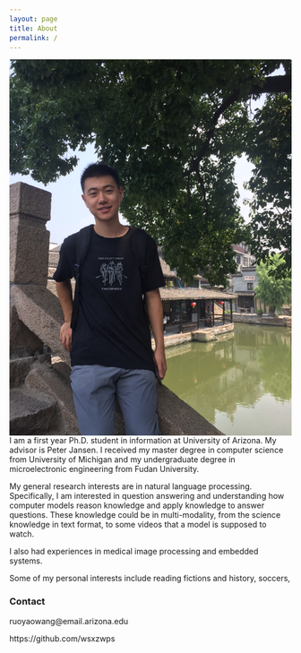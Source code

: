 ```yaml
---
layout: page
title: About
permalink: /
---
```

<img class="self-photo" style="float:right; padding-left:10px" src="images/IMG_0440.JPG">

I am a first year Ph.D. student in information at University of Arizona. My advisor is Peter Jansen. I received my master degree in computer science from University of Michigan and my undergraduate degree in microelectronic engineering from Fudan University.

My general research interests are in natural language processing. Specifically, I am interested in question answering and understanding how computer models reason knowledge and apply knowledge to answer questions. These knowledge could be in multi-modality, from the science knowledge in text format, to some videos that a model is supposed to watch.  

I also had experiences in medical image processing and embedded systems.

Some of my personal interests include reading fictions and history, soccers, 

### Contact
<p><i class="svg-icon email"> </i>ruoyaowang@email.arizona.edu</p>
<p><i class="svg-icon github"> </i>https://github.com/wsxzwps</p>